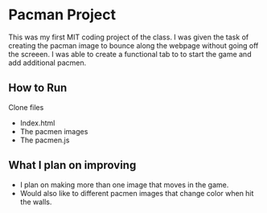 # Pacman Project
This was my first MIT coding project of the class. I was given the task of creating the pacman image to bounce along the webpage without going off the screeen. I was able to create a functional tab to to start the game and add additional pacmen. 
## How to Run
Clone files
- Index.html
- The pacmen images
- The pacmen.js
## What I plan on improving
- I plan on making more than one image that moves in the game.
- Would also like to different pacmen images that change color when hit the walls. 

